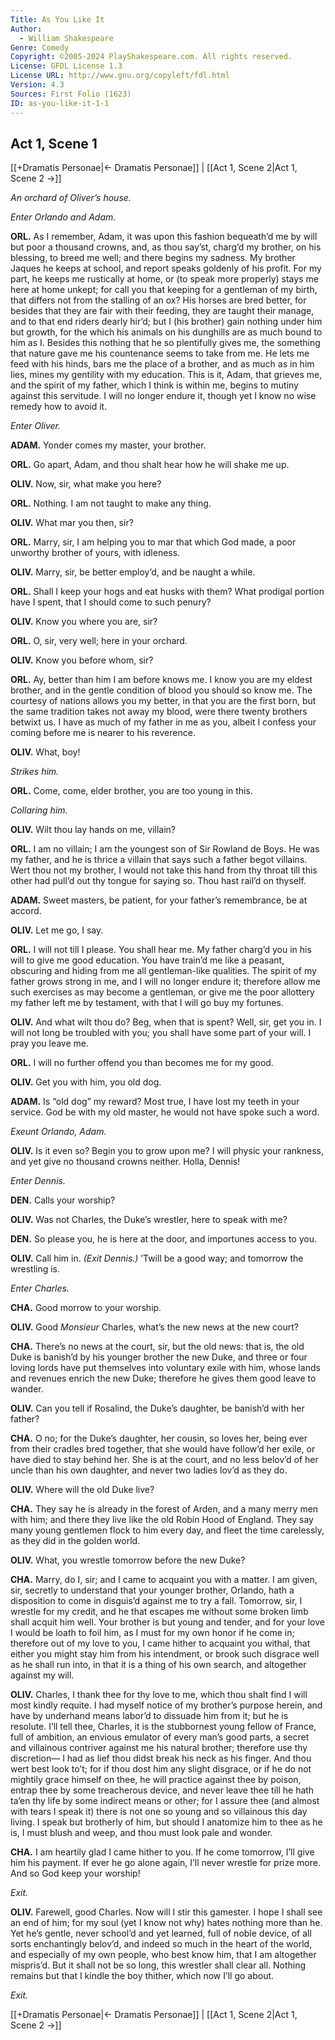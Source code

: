 ```yaml
---
Title: As You Like It
Author: 
  - William Shakespeare
Genre: Comedy
Copyright: ©2005-2024 PlayShakespeare.com. All rights reserved.
License: GFDL License 1.3
License URL: http://www.gnu.org/copyleft/fdl.html
Version: 4.3
Sources: First Folio (1623)
ID: as-you-like-it-1-1
---
```


## Act 1, Scene 1
[[+Dramatis Personae|← Dramatis Personae]] | [[Act 1, Scene 2|Act 1, Scene 2 →]]

*An orchard of Oliver’s house.*

*Enter Orlando and Adam.*

**ORL.**
As I remember, Adam, it was upon this fashion bequeath’d me by will but poor a thousand crowns, and, as thou say’st, charg’d my brother, on his blessing, to breed me well; and there begins my sadness. My brother Jaques he keeps at school, and report speaks goldenly of his profit. For my part, he keeps me rustically at home, or (to speak more properly) stays me here at home unkept; for call you that keeping for a gentleman of my birth, that differs not from the stalling of an ox? His horses are bred better, for besides that they are fair with their feeding, they are taught their manage, and to that end riders dearly hir’d; but I (his brother) gain nothing under him but growth, for the which his animals on his dunghills are as much bound to him as I. Besides this nothing that he so plentifully gives me, the something that nature gave me his countenance seems to take from me. He lets me feed with his hinds, bars me the place of a brother, and as much as in him lies, mines my gentility with my education. This is it, Adam, that grieves me, and the spirit of my father, which I think is within me, begins to mutiny against this servitude. I will no longer endure it, though yet I know no wise remedy how to avoid it.

*Enter Oliver.*

**ADAM.**
Yonder comes my master, your brother.

**ORL.**
Go apart, Adam, and thou shalt hear how he will shake me up.

**OLIV.**
Now, sir, what make you here?

**ORL.**
Nothing. I am not taught to make any thing.

**OLIV.**
What mar you then, sir?

**ORL.**
Marry, sir, I am helping you to mar that which God made, a poor unworthy brother of yours, with idleness.

**OLIV.**
Marry, sir, be better employ’d, and be naught a while.

**ORL.**
Shall I keep your hogs and eat husks with them? What prodigal portion have I spent, that I should come to such penury?

**OLIV.**
Know you where you are, sir?

**ORL.**
O, sir, very well; here in your orchard.

**OLIV.**
Know you before whom, sir?

**ORL.**
Ay, better than him I am before knows me. I know you are my eldest brother, and in the gentle condition of blood you should so know me. The courtesy of nations allows you my better, in that you are the first born, but the same tradition takes not away my blood, were there twenty brothers betwixt us. I have as much of my father in me as you, albeit I confess your coming before me is nearer to his reverence.

**OLIV.**
What, boy!

*Strikes him.*

**ORL.**
Come, come, elder brother, you are too young in this.

*Collaring him.*

**OLIV.**
Wilt thou lay hands on me, villain?

**ORL.**
I am no villain; I am the youngest son of Sir Rowland de Boys. He was my father, and he is thrice a villain that says such a father begot villains. Wert thou not my brother, I would not take this hand from thy throat till this other had pull’d out thy tongue for saying so. Thou hast rail’d on thyself.

**ADAM.**
Sweet masters, be patient, for your father’s remembrance, be at accord.

**OLIV.**
Let me go, I say.

**ORL.**
I will not till I please. You shall hear me. My father charg’d you in his will to give me good education. You have train’d me like a peasant, obscuring and hiding from me all gentleman-like qualities. The spirit of my father grows strong in me, and I will no longer endure it; therefore allow me such exercises as may become a gentleman, or give me the poor allottery my father left me by testament, with that I will go buy my fortunes.

**OLIV.**
And what wilt thou do? Beg, when that is spent? Well, sir, get you in. I will not long be troubled with you; you shall have some part of your will. I pray you leave me.

**ORL.**
I will no further offend you than becomes me for my good.

**OLIV.**
Get you with him, you old dog.

**ADAM.**
Is “old dog” my reward? Most true, I have lost my teeth in your service. God be with my old master, he would not have spoke such a word.

*Exeunt Orlando, Adam.*

**OLIV.**
Is it even so? Begin you to grow upon me? I will physic your rankness, and yet give no thousand crowns neither. Holla, Dennis!

*Enter Dennis.*

**DEN.**
Calls your worship?

**OLIV.**
Was not Charles, the Duke’s wrestler, here to speak with me?

**DEN.**
So please you, he is here at the door, and importunes access to you.

**OLIV.**
Call him in.
*(Exit Dennis.)*
’Twill be a good way; and tomorrow the wrestling is.

*Enter Charles.*

**CHA.**
Good morrow to your worship.

**OLIV.**
Good *Monsieur* Charles, what’s the new news at the new court?

**CHA.**
There’s no news at the court, sir, but the old news: that is, the old Duke is banish’d by his younger brother the new Duke, and three or four loving lords have put themselves into voluntary exile with him, whose lands and revenues enrich the new Duke; therefore he gives them good leave to wander.

**OLIV.**
Can you tell if Rosalind, the Duke’s daughter, be banish’d with her father?

**CHA.**
O no; for the Duke’s daughter, her cousin, so loves her, being ever from their cradles bred together, that she would have follow’d her exile, or have died to stay behind her. She is at the court, and no less belov’d of her uncle than his own daughter, and never two ladies lov’d as they do.

**OLIV.**
Where will the old Duke live?

**CHA.**
They say he is already in the forest of Arden, and a many merry men with him; and there they live like the old Robin Hood of England. They say many young gentlemen flock to him every day, and fleet the time carelessly, as they did in the golden world.

**OLIV.**
What, you wrestle tomorrow before the new Duke?

**CHA.**
Marry, do I, sir; and I came to acquaint you with a matter. I am given, sir, secretly to understand that your younger brother, Orlando, hath a disposition to come in disguis’d against me to try a fall. Tomorrow, sir, I wrestle for my credit, and he that escapes me without some broken limb shall acquit him well. Your brother is but young and tender, and for your love I would be loath to foil him, as I must for my own honor if he come in; therefore out of my love to you, I came hither to acquaint you withal, that either you might stay him from his intendment, or brook such disgrace well as he shall run into, in that it is a thing of his own search, and altogether against my will.

**OLIV.**
Charles, I thank thee for thy love to me, which thou shalt find I will most kindly requite. I had myself notice of my brother’s purpose herein, and have by underhand means labor’d to dissuade him from it; but he is resolute. I’ll tell thee, Charles, it is the stubbornest young fellow of France, full of ambition, an envious emulator of every man’s good parts, a secret and villainous contriver against me his natural brother; therefore use thy discretion— I had as lief thou didst break his neck as his finger. And thou wert best look to’t; for if thou dost him any slight disgrace, or if he do not mightily grace himself on thee, he will practice against thee by poison, entrap thee by some treacherous device, and never leave thee till he hath ta’en thy life by some indirect means or other; for I assure thee (and almost with tears I speak it) there is not one so young and so villainous this day living. I speak but brotherly of him, but should I anatomize him to thee as he is, I must blush and weep, and thou must look pale and wonder.

**CHA.**
I am heartily glad I came hither to you. If he come tomorrow, I’ll give him his payment. If ever he go alone again, I’ll never wrestle for prize more. And so God keep your worship!

*Exit.*

**OLIV.**
Farewell, good Charles. Now will I stir this gamester. I hope I shall see an end of him; for my soul (yet I know not why) hates nothing more than he. Yet he’s gentle, never school’d and yet learned, full of noble device, of all sorts enchantingly belov’d, and indeed so much in the heart of the world, and especially of my own people, who best know him, that I am altogether mispris’d. But it shall not be so long, this wrestler shall clear all. Nothing remains but that I kindle the boy thither, which now I’ll go about.

*Exit.*

[[+Dramatis Personae|← Dramatis Personae]] | [[Act 1, Scene 2|Act 1, Scene 2 →]]